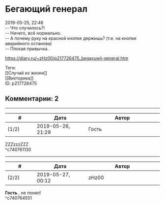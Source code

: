 Бегающий генерал
================

  
2019-05-25, 22:46  
 -- Что случилось?!   
 -- Ничего, всё нормально.   
 -- А почему руку на красной кнопке держишь? (т.е. на кнопке аварийного останова)   
 -- Плохая привычка.   
  
<https://diary.ru/~zHz00/p217726475_begayuwij-general.htm>  
  
Теги:  
[[Случай из жизни]]  
[[Викторика]]  
ID: p217726475  


Комментарии: 2
--------------

  


---



|         #         |              Дата              |                     Автор                     |           ID           |
| --- | --- | --- | --- |
| (1/2) | 2019-05-26, 21:29 | Гость | c740761130 |

  
 ZZZzzzZZZ   
 ^c740761130

---



|         #         |              Дата              |                     Автор                     |           ID           |
| --- | --- | --- | --- |
| (2/2) | 2019-05-27, 00:12 | zHz00 | c740764551 |

  
  **Гость**  , не понял!   
 ^c740764551